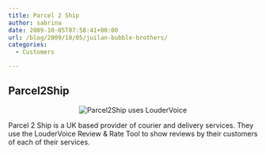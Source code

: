 ```yaml
---
title: Parcel 2 Ship
author: sabrina
date: 2009-10-05T07:58:41+00:00
url: /blog/2009/10/05/juilan-bubble-brothers/
categories:
  - Customers

---
```

## Parcel2Ship

<p style="text-align: center;">
  <img class="size-full wp-image-476 aligncenter" title="Parcel2Ship uses LouderVoice" src="http://www.loudervoice.com/wp-content/uploads/2009/10/05/juilan-bubble-brothers/p2slogo.jpg" alt="Parcel2Ship uses LouderVoice" />
</p>

Parcel 2 Ship is a UK based provider of courier and delivery services. They use the LouderVoice Review & Rate Tool to show reviews by their customers of each of their services.